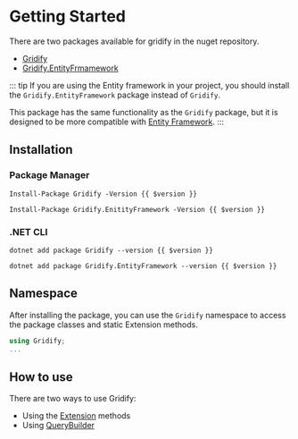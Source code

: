 
# Getting Started

There are two packages available for gridify in the nuget repository.

- [Gridify](https://www.nuget.org/packages/Gridify/)
- [Gridify.EntityFrmamework](https://www.nuget.org/packages/Gridify.EntityFramework/)

::: tip
If you are using the Entity framework in your project, you should install the `Gridify.EntityFramework` package instead of `Gridify`.

This package has the same functionality as the `Gridify` package, but it is designed to be more compatible with [Entity Framework](./entity-framework.md).
:::


## Installation

### Package Manager
``` pm:no-line-numbers:no-v-pre
Install-Package Gridify -Version {{ $version }}
```

``` pm:no-line-numbers:no-v-pre
Install-Package Gridify.EnitityFramework -Version {{ $version }}
```

### .NET CLI
``` cmd:no-line-numbers:no-v-pre
dotnet add package Gridify --version {{ $version }}
```
``` cmd:no-line-numbers:no-v-pre
dotnet add package Gridify.EntityFramework --version {{ $version }}
```

## Namespace
After installing the package, you can use the `Gridify` namespace to access the package classes and static Extension methods.


``` csharp
using Gridify;
...
```

## How to use
There are two ways to use Gridify:

- Using the [Extension](./extensions.md) methods
- Using [QueryBuilder](./querybuilder.md)

